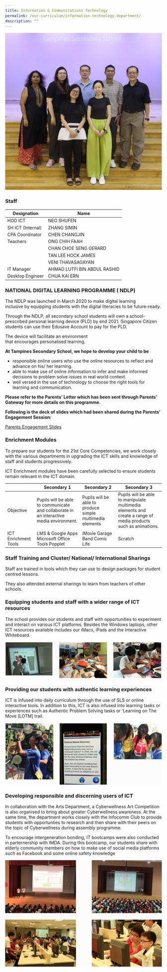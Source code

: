 ```yaml
---
title: Information & Communications Technology
permalink: /our-curriculum/information-technology-department/
description: ""
---
```

![](/images/2023tpss16ict.jpg)

### Staff
| Designation | Name |
|------------------- |------------------------------ |
| HOD ICT           	| NEO SHUFEN                   	|
| SH ICT (Internal) 	| ZHANG SIMIN                  	|
| CPA Coordinator   	| CHEN CHANGJIN                	|
| Teachers          	| ONG CHIH FAAH                	|
|                   	| CHAN CHOE SENG GERARD        	|
|                   	| TAN LEE HOCK JAMES           	|
|                   	| VENI THAVASAGAYAN            	|
| IT Manager        	| AHMAD LUTFI BIN ABDUL RASHID 	|
| Desktop Engineer  	| CHUA KAI ERN                 	|

### NATIONAL DIGITAL LEARNING PROGRAMME ( NDLP)

The NDLP was launched in March 2020 to make digital learning inclusive by equipping students with the digital literacies to be future-ready.

Through the NDLP, all secondary school students will own a school-prescribed personal learning device (PLD) by end 2021. Singapore Citizen students can use their Edusave Account to pay for the PLD.

The device will facilitate an environment that encourages personalised learning.

**At Tampines Secondary School, we hope to develop your child to be**

*   responsible online users who use the online resources to reflect and advance on his/ her learning.
*   able to make use of online information to infer and make informed decisions to problem solve issues in real world context.
*   well versed in the use of technology to choose the right tools for learning and communication.

**Please refer to the Parents’ Letter which has been sent through Parents’ Gateway for more details on this programme.**

**Following is the deck of slides which had been shared during the Parents’ Engagement Session:**

[Parents Engagement Slides](https://www.tampinessec.moe.edu.sg/files/TPSS%20Parents%20Meeting%20Slides.pdf)

### Enrichment Modules

To prepare our students for the 21st Core Competencies, we work closely with the various departments in upgrading the ICT skills and knowledge of staff and students progressively.

ICT Enrichment modules have been carefully selected to ensure students remain relevant in the ICT domain.

|  | Secondary 1 | Secondary 2 | Secondary 3 |
|---|---|---|---|
| Objective | Pupils will be able to communicate and collaborate in an interactive media environment. | Pupils will be able to produce simple multimedia elements | Pupils will be able to manipulate multimedia elements and create a range of media products such as animations. |
| ICT Enrichment Tools | LMS & Google Apps Microsoft Office Tools Popplet | iMovie Garage Band Comic Life | Scratch |

### Staff Training and Cluster/ National/ International Sharings
Staff are trained in tools which they can use to design packages for student centred lessons.

They also attended external sharings to learn from teachers of other schools.

### Equipping students and staff with a wider range of ICT resources
The school provides our students and staff with opportunities to experiment and interact on various ICT platforms. Besides the Windows laptops, other ICT resources available includes our iMacs, iPads and the Interactive Whiteboard.

![](/images/ict%203.png)

### Providing our students with authentic learning experiences
ICT is infused into daily curriculum through the use of SLS or online interactive tools. In addition to this, ICT is also infused into learning tasks or experiences such as Authentic Problem Solving tasks or ‘Learning on The Move \[LOTM\] trail.

![](/images/ict%204.png)

### Developing responsible and discerning users of ICT
In collaboration with the Arts Department, a Cyberwellness Art Competition is also organised to bring about greater Cyberwellness awareness. At the same time, the department works closely with the Infocomm Club to provide students with opportunties to research and then share with their peers on the topic of Cyberwellness during assembly programme.

To encourage intergeneration bonding, IT bootcamps were also conducted in parternership with IMDA. During this bootcamp, our students share with elderly community members on how to make use of social media platforms such as Facebook and some online safety knowledge

![](/images/ict%205.png)

